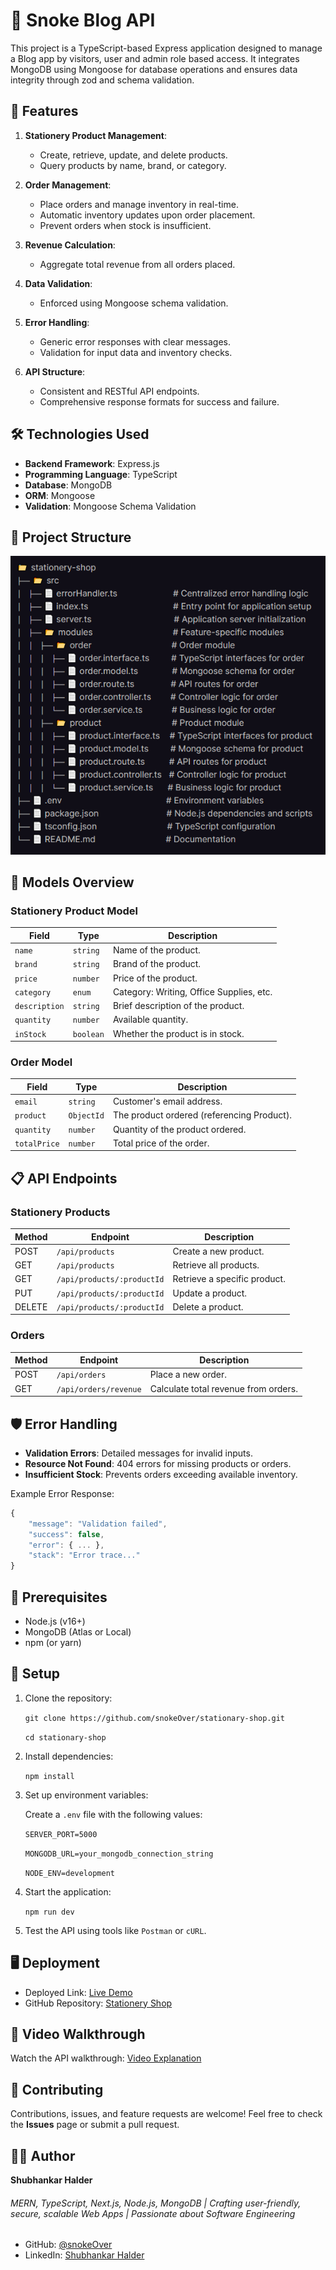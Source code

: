 # 🛒 Snoke Blog API

This project is a TypeScript-based Express application designed to manage a Blog app by visitors, user and admin role based access. It integrates MongoDB using Mongoose for database operations and ensures data integrity through zod and schema validation.

## 🚀 Features

1. **Stationery Product Management**:

   - Create, retrieve, update, and delete products.
   - Query products by name, brand, or category.

2. **Order Management**:

   - Place orders and manage inventory in real-time.
   - Automatic inventory updates upon order placement.
   - Prevent orders when stock is insufficient.

3. **Revenue Calculation**:
   - Aggregate total revenue from all orders placed.
4. **Data Validation**:
   - Enforced using Mongoose schema validation.
5. **Error Handling**:

   - Generic error responses with clear messages.
   - Validation for input data and inventory checks.

6. **API Structure**:
   - Consistent and RESTful API endpoints.
   - Comprehensive response formats for success and failure.

## 🛠️ Technologies Used

- **Backend Framework**: Express.js
- **Programming Language**: TypeScript
- **Database**: MongoDB
- **ORM**: Mongoose
- **Validation**: Mongoose Schema Validation

## 📂 Project Structure

![Folder Structure](/assets/structure.PNG)

## 🧩 Models Overview

### **Stationery Product Model**

| Field         | Type      | Description                              |
| ------------- | --------- | ---------------------------------------- |
| `name`        | `string`  | Name of the product.                     |
| `brand`       | `string`  | Brand of the product.                    |
| `price`       | `number`  | Price of the product.                    |
| `category`    | `enum`    | Category: Writing, Office Supplies, etc. |
| `description` | `string`  | Brief description of the product.        |
| `quantity`    | `number`  | Available quantity.                      |
| `inStock`     | `boolean` | Whether the product is in stock.         |

### **Order Model**

| Field        | Type       | Description                                |
| ------------ | ---------- | ------------------------------------------ |
| `email`      | `string`   | Customer's email address.                  |
| `product`    | `ObjectId` | The product ordered (referencing Product). |
| `quantity`   | `number`   | Quantity of the product ordered.           |
| `totalPrice` | `number`   | Total price of the order.                  |

## 📋 API Endpoints

### **Stationery Products**

| Method | Endpoint                   | Description                  |
| ------ | -------------------------- | ---------------------------- |
| POST   | `/api/products`            | Create a new product.        |
| GET    | `/api/products`            | Retrieve all products.       |
| GET    | `/api/products/:productId` | Retrieve a specific product. |
| PUT    | `/api/products/:productId` | Update a product.            |
| DELETE | `/api/products/:productId` | Delete a product.            |

### **Orders**

| Method | Endpoint              | Description                          |
| ------ | --------------------- | ------------------------------------ |
| POST   | `/api/orders`         | Place a new order.                   |
| GET    | `/api/orders/revenue` | Calculate total revenue from orders. |

## 🛡️ Error Handling

- **Validation Errors**: Detailed messages for invalid inputs.
- **Resource Not Found**: 404 errors for missing products or orders.
- **Insufficient Stock**: Prevents orders exceeding available inventory.

Example Error Response:

```js
{
	"message": "Validation failed",
	"success": false,
	"error": { ... },
	"stack": "Error trace..."
}
```

## 🛑 Prerequisites

- Node.js (v16+)
- MongoDB (Atlas or Local)
- npm (or yarn)

## 🔧 Setup

1. Clone the repository:

   `git clone https://github.com/snokeOver/stationary-shop.git`

   `cd stationary-shop`

2. Install dependencies:

   `npm install`

3. Set up environment variables:

   Create a `.env` file with the following values:

   `SERVER_PORT=5000`

   `MONGODB_URL=your_mongodb_connection_string`

   `NODE_ENV=development`

4. Start the application:

   `npm run dev`

5. Test the API using tools like `Postman` or `cURL`.

## 🖥️ Deployment

- Deployed Link: [Live Demo](https://stationary-shop-snoke.vercel.app/)
- GitHub Repository: [Stationery Shop](https://github.com/snokeOver/stationary-shop)

## 🎥 Video Walkthrough

Watch the API walkthrough: [Video Explanation](https://drive.google.com/file/d/1zrUaz9p_1wLizJyeCNaxxy9f-x3_VcWU/view)

## 🤝 Contributing

Contributions, issues, and feature requests are welcome! Feel free to check the **Issues** page or submit a pull request.

## 👨‍💻 Author

**Shubhankar Halder**

###### MERN, TypeScript, Next.js, Node.js, MongoDB | Crafting user-friendly, secure, scalable Web Apps | Passionate about Software Engineering

- GitHub: [@snokeOver](https://github.com/snokeOver)
- LinkedIn: [Shubhankar Halder](https://www.linkedin.com/in/shubhankar-halder/)

